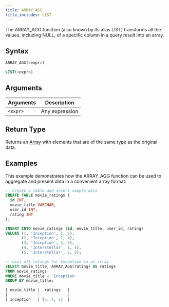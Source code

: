 ```yaml
---
title: ARRAY_AGG
title_includes: LIST
---
```


The ARRAY_AGG function (also known by its alias LIST) transforms all the values, including NULL, of a specific column in a query result into an array.

## Syntax

```sql
ARRAY_AGG(<expr>)

LIST(<expr>)
```

## Arguments

| Arguments | Description    |
|-----------| -------------- |
| `<expr>`  | Any expression |

## Return Type

Returns an [Array](../../00-sql-reference/10-data-types/40-data-type-array-types.md) with elements that are of the same type as the original data.

## Examples

This example demonstrates how the ARRAY_AGG function can be used to aggregate and present data in a convenient array format:

```sql
-- Create a table and insert sample data
CREATE TABLE movie_ratings (
  id INT,
  movie_title VARCHAR,
  user_id INT,
  rating INT
);

INSERT INTO movie_ratings (id, movie_title, user_id, rating)
VALUES (1, 'Inception', 1, 5),
       (2, 'Inception', 2, 4),
       (3, 'Inception', 3, 5),
       (4, 'Interstellar', 1, 4),
       (5, 'Interstellar', 2, 3);

-- List all ratings for Inception in an array
SELECT movie_title, ARRAY_AGG(rating) AS ratings
FROM movie_ratings
WHERE movie_title = 'Inception'
GROUP BY movie_title;

| movie_title |  ratings   |
|-------------|------------|
| Inception   | [5, 4, 5]  |
```